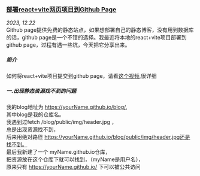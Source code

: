 ### [部署react+vite网页项目到Github Page](https://plusw.github.io/blog/#article/article02react_githubPage)
*2023, 12.22*  
    Github page提供免费的静态站点，如果想部署自己的静态博客，没有用到数据库的话，github page是一个不错的选择。我最近将本地的react+vite项目部署到github page，过程有遇一些坑，今天把它分享出来。  
##### 简介
如何将react+vite项目提交到github page，请看[这个视频](https://www.youtube.com/watch?v=XhoWXhyuW_I),很详细
##### 一.出现静态资源找不到的问题
我的blog地址为 https://yourName.github.io/blog/,  
其中blog是我的仓库名。    
我遇到过fetch /blog/public/img/header.jpg ，  
总是出现资源找不到，  
后来用绝对路径 https://yourName.github.io/blog/public/img/header.jpg还是找不到。    
最后我新建了一个 myName.github.io仓库，  
把资源放在这个仓库下就可以找到，（myName是用户名），      
原来只有 https://yourName.github.io/ 下可以被公共访问    
 